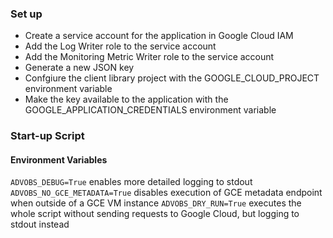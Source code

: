 ### Set up

- Create a service account for the application in Google Cloud IAM
- Add the Log Writer role to the service account
- Add the Monitoring Metric Writer role to the service account
- Generate a new JSON key
- Confgiure the client library project with the GOOGLE_CLOUD_PROJECT environment variable
- Make the key available to the application with the GOOGLE_APPLICATION_CREDENTIALS environment variable

### Start-up Script

#### Environment Variables

`ADVOBS_DEBUG=True` enables more detailed logging to stdout
`ADVOBS_NO_GCE_METADATA=True` disables execution of GCE metadata endpoint when outside of a GCE VM instance
`ADVOBS_DRY_RUN=True` executes the whole script without sending requests to Google Cloud, but logging to stdout instead

